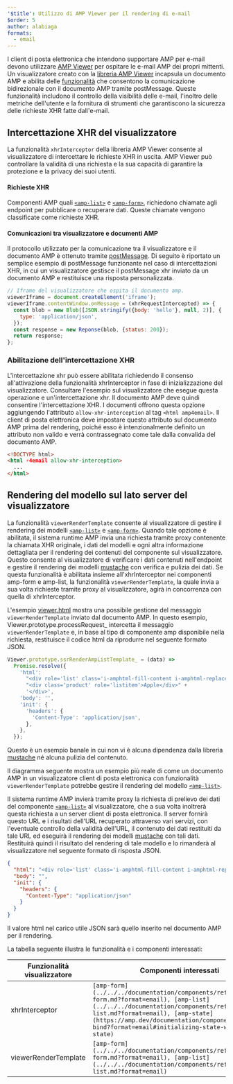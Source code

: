 ```yaml
---
'$title': Utilizzo di AMP Viewer per il rendering di e-mail
$order: 5
author: alabiaga
formats:
  - email
---
```


I client di posta elettronica che intendono supportare AMP per e-mail devono utilizzare [AMP Viewer](https://github.com/ampproject/amphtml/blob/master/extensions/amp-viewer-integration/integrating-viewer-with-amp-doc-guide.md) per ospitare le e-mail AMP dei propri mittenti. Un visualizzatore creato con la [libreria AMP Viewer](https://github.com/ampproject/amphtml/tree/master/extensions/amp-viewer-integration) incapsula un documento AMP e abilita delle [funzionalità](https://github.com/ampproject/amphtml/blob/master/extensions/amp-viewer-integration/CAPABILITIES.md) che consentono la comunicazione bidirezionale con il documento AMP tramite postMessage. Queste funzionalità includono il controllo della visibilità delle e-mail, l'inoltro delle metriche dell'utente e la fornitura di strumenti che garantiscono la sicurezza delle richieste XHR fatte dall'e-mail.

## Intercettazione XHR del visualizzatore

La funzionalità `xhrInterceptor` della libreria AMP Viewer consente al visualizzatore di intercettare le richieste XHR in uscita. AMP Viewer può controllare la validità di una richiesta e la sua capacità di garantire la protezione e la privacy dei suoi utenti.

#### Richieste XHR

Componenti AMP quali [`<amp-list>`](../../../documentation/components/reference/amp-list.md?format=email) e [`<amp-form>`](../../../documentation/components/reference/amp-form.md?format=email), richiedono chiamate agli endpoint per pubblicare o recuperare dati. Queste chiamate vengono classificate come richieste XHR.

#### Comunicazioni tra visualizzatore e documenti AMP

Il protocollo utilizzato per la comunicazione tra il visualizzatore e il documento AMP è ottenuto tramite [postMessage](https://developer.mozilla.org/en-US/docs/Web/API/Window/postMessage). Di seguito è riportato un semplice esempio di postMessage funzionante nel caso di intercettazioni XHR, in cui un visualizzatore gestisce il postMessage xhr inviato da un documento AMP e restituisce una risposta personalizzata.

```js
// Iframe del visualizzatore che ospita il documento amp.
viewerIframe = document.createElement('iframe');
viewerIframe.contentWindow.onMessage = (xhrRequestIntercepted) => {
  const blob = new Blob([JSON.stringify({body: 'hello'}, null, 2)], {
    type: 'application/json',
  });
  const response = new Reponse(blob, {status: 200});
  return response;
};
```

### Abilitazione dell'intercettazione XHR

L'intercettazione xhr può essere abilitata richiedendo il consenso all'attivazione della funzionalità xhrInterceptor in fase di inizializzazione del visualizzatore. Consultare l'esempio sul visualizzatore che esegue questa operazione e un'intercettazione xhr. Il documento AMP deve quindi consentire l'intercettazione XHR. I documenti offrono questa opzione aggiungendo l'attributo `allow-xhr-interception` al tag `<html amp4email>`. Il client di posta elettronica deve impostare questo attributo sul documento AMP prima del rendering, poiché esso è intenzionalmente definito un attributo non valido e verrà contrassegnato come tale dalla convalida del documento AMP.

```html
<!DOCTYPE html>
<html ⚡4email allow-xhr-interception>
  ...
</html>
```

## Rendering del modello sul lato server del visualizzatore

La funzionalità `viewerRenderTemplate` consente al visualizzatore di gestire il rendering dei modelli [`<amp-list>`](../../../documentation/components/reference/amp-list.md?format=email) e [`<amp-form>`](../../../documentation/components/reference/amp-form.md?format=email). Quando tale opzione è abilitata, il sistema runtime AMP invia una richiesta tramite proxy contenente la chiamata XHR originale, i dati del modelli e ogni altra informazione dettagliata per il rendering dei contenuti del componente sul visualizzatore. Questo consente al visualizzatore di verificare i dati contenuti nell'endpoint e gestire il rendering dei modelli [mustache](https://mustache.github.io/) con verifica e pulizia dei dati. Se questa funzionalità è abilitata insieme all'xhrInterceptor nei componenti amp-form e amp-list, la funzionalità `viewerRenderTemplate`, la quale invia a sua volta richieste tramite proxy al visualizzatore, agirà in concorrenza con quella di xhrInterceptor.

L'esempio [viewer.html](https://github.com/ampproject/amphtml/blob/master/examples/viewer.html) mostra una possibile gestione del messaggio `viewerRenderTemplate` inviato dal documento AMP. In questo esempio, Viewer.prototype.processRequest\_ intercetta il messaggio `viewerRenderTemplate` e, in base al tipo di componente amp disponibile nella richiesta, restituisce il codice html da riprodurre nel seguente formato JSON.

```js
Viewer.prototype.ssrRenderAmpListTemplate_ = (data) =>
  Promise.resolve({
    'html':
      "<div role='list' class='i-amphtml-fill-content i-amphtml-replaced-content'>" +
      "<div class='product' role='listitem'>Apple</div>" +
      '</div>',
    'body': '',
    'init': {
      'headers': {
        'Content-Type': 'application/json',
      },
    },
  });
```

Questo è un esempio banale in cui non vi è alcuna dipendenza dalla libreria [mustache](https://mustache.github.io/) né alcuna pulizia del contenuto.

Il diagramma seguente mostra un esempio più reale di come un documento AMP in un visualizzatore client di posta elettronica con funzionalità `viewerRenderTemplate` potrebbe gestire il rendering del modello [`<amp-list>`](../../../documentation/components/reference/amp-list.md?format=email).

<amp-img alt="Viewer render template diagram" layout="responsive" width="372" height="279" src="/static/img/docs/viewer_render_template_diagram.png"></amp-img>

Il sistema runtime AMP invierà tramite proxy la richiesta di prelievo dei dati del componente [`<amp-list>`](../../../documentation/components/reference/amp-list.md?format=email) al visualizzatore, che a sua volta inoltrerà questa richiesta a un server client di posta elettronica. Il server fornirà questo URL e i risultati dell'URL recuperato attraverso vari servizi, con l'eventuale controllo della validità dell'URL, il contenuto dei dati restituiti da tale URL ed eseguirà il rendering dei modelli [mustache](https://mustache.github.io/) con tali dati. Restituirà quindi il risultato del rendering di tale modello e lo rimanderà al visualizzatore nel seguente formato di risposta JSON.

```json
{
  "html": "<div role='list' class='i-amphtml-fill-content i-amphtml-replaced-content'> <div class='product' role='listitem'>Elemento 1 elenco</div> <div class='product' role='listitem'>Elemento 2 elenco</div> </div>",
  "body": "",
  "init": {
    "headers": {
      "Content-Type": "application/json"
    }
  }
}
```

Il valore html nel carico utile JSON sarà quello inserito nel documento AMP per il rendering.

La tabella seguente illustra le funzionalità e i componenti interessati:

<table>
  <thead>
    <tr>
      <th width="30%">Funzionalità visualizzatore</th>
      <th>Componenti interessati</th>
    </tr>
  </thead>
  <tbody>
    <tr>
      <td>xhrInterceptor</td>
      <td><code>[amp-form](../../../documentation/components/reference/amp-form.md?format=email), [amp-list](../../../documentation/components/reference/amp-list.md?format=email), [amp-state](https://amp.dev/documentation/components/amp-bind?format=email#initializing-state-with-amp-state)</code></td>
    </tr>
     <tr>
       <td>viewerRenderTemplate</td>
       <td><code>[amp-form](../../../documentation/components/reference/amp-form.md?format=email), [amp-list](../../../documentation/components/reference/amp-list.md?format=email)</code></td>
    </tr>
  </tbody>
</table>
